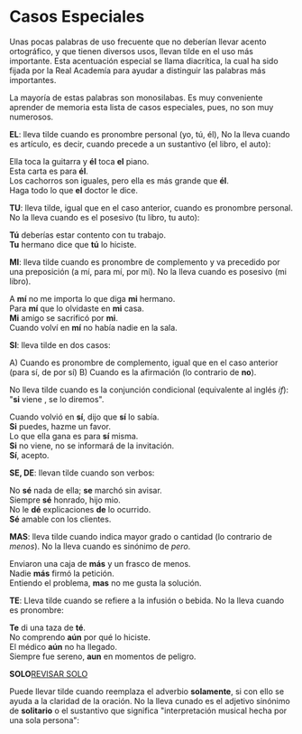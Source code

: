 # Casos Especiales

Unas pocas palabras de uso frecuente que no deberían llevar acento ortográfico, y que tienen diversos usos, llevan tilde en el uso más importante. Esta acentuación especial se llama diacrítica, la cual ha sido fijada por la Real Academía para ayudar a distinguir las palabras más importantes.

La mayoría de estas palabras son monosilabas. Es muy conveniente aprender de memoria esta lista de casos especiales, pues, no son muy numerosos.

**EL**: lleva tilde cuando es pronombre personal (yo, tú, él), No la lleva cuando es artículo, es decir, cuando precede a un sustantivo (el libro, el auto):

Ella toca la guitarra y **él** toca **el** piano.<br>
Esta carta es para **él**.<br>
Los cachorros son iguales, pero ella es más grande que **él**.<br>
Haga todo lo que **el** doctor le dice.<br>

**TU**: lleva tilde, igual que en el caso anterior, cuando es pronombre personal. No la lleva cuando es el posesivo (tu libro, tu auto):

**Tú** deberías estar contento con tu trabajo.<br>
**Tu** hermano dice que **tú** lo hiciste.<br>

**MI**: lleva tilde cuando es pronombre de complemento y va precedido por una preposición (a mí, para mí, por mí). No la lleva cuando es posesivo (mi libro).

A **mí** no me importa lo que diga **mi** hermano.<br>
Para **mí** que lo olvidaste en **mi** casa.<br>
**Mi** amigo se sacrificó por **mi**.<br>
Cuando volví en **mí** no había nadie en la sala.<br>

**SI**: lleva tilde en dos casos:

A) Cuando es pronombre de complemento, igual que en el caso anterior (para sí, de por sí)
B) Cuando es la afirmación (lo contrario de **no**).

No lleva tilde cuando es la conjunción condicional (equivalente al inglés *if*): "**si** viene , se lo diremos".

Cuando volvió en **sí**, dijo que **sí** lo sabía.<br>
**Si** puedes, hazme un favor.<br>
Lo que ella gana es para **sí** misma.<br>
**Si** no viene, no se informará de la invitación.<br>
**Sí**, acepto.<br>

**SE, DE**: llevan tilde cuando son verbos:

No **sé** nada de ella; **se** marchó sin avisar.<br>
Siempre **sé** honrado, hijo mio.<br>
No le **dé** explicaciones **de** lo ocurrido.<br>
**Sé** amable con los clientes.<br>

**MAS**: lleva tilde cuando indica mayor grado o cantidad (lo contrario de *menos*). No la lleva cuando es sinónimo de *pero*.

Enviaron una caja de **más** y un frasco de menos.<br>
Nadie **más** firmó la petición.<br>
Entiendo el problema, **mas** no me gusta la solución.<br>

**TE**: Lleva tilde cuando se refiere a la infusión o bebida. No la lleva cuando es pronombre:

**Te** di una taza de **té**.<br>
No comprendo **aún** por qué lo hiciste.<br>
El médico **aún** no ha llegado.<br>
Siempre fue sereno, **aun** en momentos de peligro.<br>

**SOLO**[REVISAR SOLO](http://www.wikilengua.org/index.php/solo_(acentuaci%C3%B3n))

Puede llevar tilde cuando reemplaza el adverbio **solamente**, si con ello se ayuda a la claridad de la oración. No la lleva cunado es el adjetivo sinónimo de **solitario** o el sustantivo que significa "interpretación musical hecha por una sola persona":
